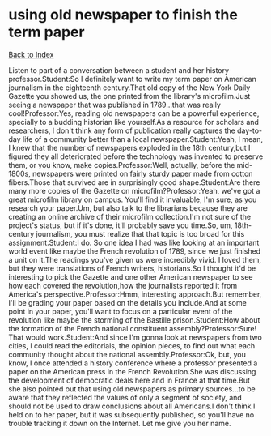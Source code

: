 # using old newspaper to finish the term paper
[Back to Index](https://github.com/windows10010/tpoExtractor/blob/master/README.md)

Listen to part of a conversation between a student and her history professor.Student:So I definitely want to write my term paper on American journalism in the eighteenth century.That old copy of the New York Daily Gazette you showed us, the one printed from the library's microfilm.Just seeing a newspaper that was published in 1789...that was really cool!Professor:Yes, reading old newspapers can be a powerful experience, specially to a budding historian like yourself.As a resource for scholars and researchers, I don't think any form of publication really captures the day-to-day life of a community better than a local newspaper.Student:Yeah, I mean, I knew that the number of newspapers exploded in the 18th century,but I figured they all deteriorated before the technology was invented to preserve them, or you know, make copies.Professor:Well, actually, before the mid-1800s, newspapers were printed on fairly sturdy paper made from cotton fibers.Those that survived are in surprisingly good shape.Student:Are there many more copies of the Gazette on microfilm?Professor:Yeah, we've got a great microfilm library on campus. You'll find it invaluable, I'm sure, as you research your paper.Um, but also talk to the librarians because they are creating an online archive of their microfilm collection.I'm not sure of the project's status, but if it's done, it'll probably save you time.So, um, 18th-century journalism, you must realize that that topic is too broad for this assignment.Student:I do. So one idea I had was like looking at an important world event like maybe the French revolution of 1789, since we just finished a unit on it.The readings you've given us were incredibly vivid. I loved them, but they were translations of French writers, historians.So I thought it'd be interesting to pick the Gazette and one other American newspaper to see how each covered the revolution,how the journalists reported it from America's perspective.Professor:Hmm, interesting approach.But remember, I'll be grading your paper based on the details you include.And at some point in your paper, you'll want to focus on a particular event of the revolution like maybe the storming of the Bastille prison.Student:How about the formation of the French national constituent assembly?Professor:Sure! That would work.Student:And since I'm gonna look at newspapers from two cities, I could read the editorials, the opinion pieces, to find out what each community thought about the national assembly.Professor:Ok, but, you know, I once attended a history conference where a professor presented a paper on the American press in the French Revolution.She was discussing the development of democratic deals here and in France at that time.But she also pointed out that using old newspapers as primary sources...to be aware that they reflected the values of only a segment of society, and should not be used to draw conclusions about all Americans.I don't think I held on to her paper, but it was subsequently published, so you'll have no trouble tracking it down on the Internet. Let me give you her name. 